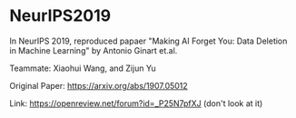 # NeurIPS2019
In NeurIPS 2019, reproduced papaer "Making AI Forget You: Data Deletion in Machine Learning" by Antonio Ginart et.al.

Teammate: Xiaohui Wang, and Zijun Yu

Original Paper: https://arxiv.org/abs/1907.05012

Link: https://openreview.net/forum?id=_P25N7pfXJ (don't look at it)
